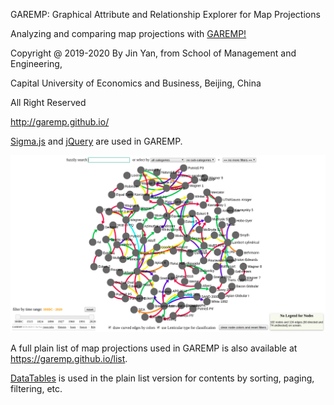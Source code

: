 GAREMP: Graphical Attribute and Relationship Explorer for Map Projections

Analyzing and comparing map projections with [GAREMP!](http://garemp.github.io)

Copyright @ 2019-2020 By Jin Yan, from School of Management and Engineering, 

Capital University of Economics and Business, Beijing, China

All Right Reserved

http://garemp.github.io/

[Sigma.js](http://sigmajs.org) and [jQuery](https://jquery.com) are used in GAREMP.

![Previews](https://raw.githubusercontent.com/garemp/garemp.github.io/master/screensnap/index.png)

A full plain list of map projections used in GAREMP is also available at https://garemp.github.io/list.

[DataTables](https://github.com/DataTables/DataTables) is used in the plain list version for contents by sorting, paging, filtering, etc.
